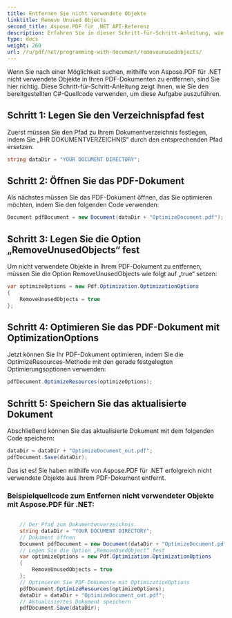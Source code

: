 ```yaml
---
title: Entfernen Sie nicht verwendete Objekte
linktitle: Remove Unused Objects
second_title: Aspose.PDF für .NET API-Referenz
description: Erfahren Sie in dieser Schritt-für-Schritt-Anleitung, wie Sie mit Aspose.PDF für .NET ungenutzte Objekte aus PDF-Dokumenten entfernen.
type: docs
weight: 260
url: /ru/pdf/net/programming-with-document/removeunusedobjects/
---
```

Wenn Sie nach einer Möglichkeit suchen, mithilfe von Aspose.PDF für .NET nicht verwendete Objekte in Ihren PDF-Dokumenten zu entfernen, sind Sie hier richtig. Diese Schritt-für-Schritt-Anleitung zeigt Ihnen, wie Sie den bereitgestellten C#-Quellcode verwenden, um diese Aufgabe auszuführen.

## Schritt 1: Legen Sie den Verzeichnispfad fest

Zuerst müssen Sie den Pfad zu Ihrem Dokumentverzeichnis festlegen, indem Sie „IHR DOKUMENTVERZEICHNIS“ durch den entsprechenden Pfad ersetzen.

```csharp
string dataDir = "YOUR DOCUMENT DIRECTORY";
```

## Schritt 2: Öffnen Sie das PDF-Dokument

Als nächstes müssen Sie das PDF-Dokument öffnen, das Sie optimieren möchten, indem Sie den folgenden Code verwenden:

```csharp
Document pdfDocument = new Document(dataDir + "OptimizeDocument.pdf");
```

## Schritt 3: Legen Sie die Option „RemoveUnusedObjects“ fest

Um nicht verwendete Objekte in Ihrem PDF-Dokument zu entfernen, müssen Sie die Option RemoveUnusedObjects wie folgt auf „true“ setzen:

```csharp
var optimizeOptions = new Pdf.Optimization.OptimizationOptions
{
	RemoveUnusedObjects = true
};
```

## Schritt 4: Optimieren Sie das PDF-Dokument mit OptimizationOptions

Jetzt können Sie Ihr PDF-Dokument optimieren, indem Sie die OptimizeResources-Methode mit den gerade festgelegten Optimierungsoptionen verwenden:

```csharp
pdfDocument.OptimizeResources(optimizeOptions);
```

## Schritt 5: Speichern Sie das aktualisierte Dokument

Abschließend können Sie das aktualisierte Dokument mit dem folgenden Code speichern:

```csharp
dataDir = dataDir + "OptimizeDocument_out.pdf";
pdfDocument.Save(dataDir);
```

Das ist es! Sie haben mithilfe von Aspose.PDF für .NET erfolgreich nicht verwendete Objekte aus Ihrem PDF-Dokument entfernt.

### Beispielquellcode zum Entfernen nicht verwendeter Objekte mit Aspose.PDF für .NET:

```csharp

	// Der Pfad zum Dokumentenverzeichnis.
	string dataDir = "YOUR DOCUMENT DIRECTORY";
	// Dokument öffnen
	Document pdfDocument = new Document(dataDir + "OptimizeDocument.pdf");
	// Legen Sie die Option „RemoveUsedObject“ fest
	var optimizeOptions = new Pdf.Optimization.OptimizationOptions
	{
		RemoveUnusedObjects = true
	};
	// Optimieren Sie PDF-Dokumente mit OptimizationOptions
	pdfDocument.OptimizeResources(optimizeOptions);
	dataDir = dataDir + "OptimizeDocument_out.pdf";
	// Aktualisiertes Dokument speichern
	pdfDocument.Save(dataDir);

```

